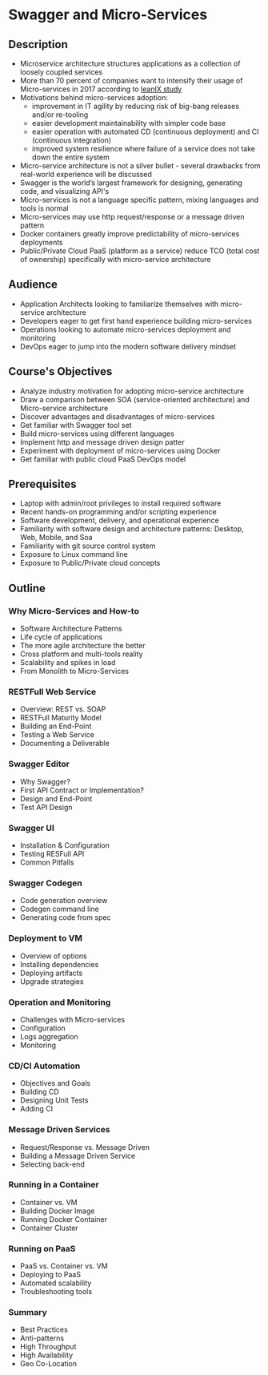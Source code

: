 # Swagger and Micro-Services #

## Description ##

* Microservice architecture structures applications as a collection of loosely coupled services
* More than 70 percent of companies want to intensify their usage of Micro-services in 2017 according to <a href="./media/leanIX_Microservices-Study.pdf" target="_blank">leanIX study</a>
* Motivations behind micro-services adoption:
  * improvement in IT agility by reducing risk of big-bang releases and/or re-tooling
  * easier development maintainability with simpler code base
  * easier operation with automated CD (continuous deployment) and CI (continuous integration)
  * improved system resilience where failure of a service does not take down the entire system
* Micro-service architecture is not a silver bullet - several drawbacks from real-world experience will be discussed
* Swagger is the world’s largest framework for designing, generating code, and visualizing API's 
* Micro-services is not a language specific pattern, mixing languages and tools is normal 
* Micro-services may use http request/response or a message driven pattern
* Docker containers greatly improve predictability of micro-services deployments
* Public/Private Cloud PaaS (platform as a service) reduce TCO (total cost of ownership) specifically with micro-service architecture

## Audience ##

* Application Architects looking to familiarize themselves with micro-service architecture
* Developers eager to get first hand experience building micro-services 
* Operations looking to automate micro-services deployment and monitoring
* DevOps eager to jump into the modern software delivery mindset

## Course's Objectives ##
* Analyze industry motivation for adopting micro-service architecture
* Draw a comparison between SOA (service-oriented architecture) and Micro-service architecture
* Discover advantages and disadvantages of micro-services
* Get familiar with Swagger tool set
* Build micro-services using different languages
* Implement http and message driven design patter
* Experiment with deployment of micro-services using Docker
* Get familiar with public cloud PaaS DevOps model

## Prerequisites ##
* Laptop with admin/root privileges to install required software
* Recent hands-on programming and/or scripting experience
* Software development, delivery, and operational experience 
* Familiarity with software design and architecture patterns: Desktop, Web, Mobile, and Soa
* Familiarity with git source control system
* Exposure to Linux command line
* Exposure to Public/Private cloud concepts

## Outline ##

### Why Micro-Services and How-to ###
* Software Architecture Patterns
* Life cycle of applications
* The more agile architecture the better
* Cross platform and multi-tools reality
* Scalability and spikes in load
* From Monolith to Micro-Services

### RESTFull Web Service ###
* Overview: REST vs. SOAP
* RESTFull Maturity Model
* Building an End-Point
* Testing a Web Service
* Documenting a Deliverable

### Swagger Editor ###
* Why Swagger?
* First API Contract or Implementation?
* Design and End-Point
* Test API Design

### Swagger UI ###
* Installation & Configuration
* Testing RESFull API
* Common Pitfalls

### Swagger Codegen ###
* Code generation overview
* Codegen command line
* Generating code from spec

### Deployment to VM ###
* Overview of options
* Installing dependencies
* Deploying artifacts
* Upgrade strategies

### Operation and Monitoring ###
* Challenges with Micro-services
* Configuration
* Logs aggregation
* Monitoring

### CD/CI Automation ###
* Objectives and Goals
* Building CD
* Designing Unit Tests
* Adding CI

### Message Driven Services ###
* Request/Response vs. Message Driven
* Building a Message Driven Service
* Selecting back-end

### Running in a Container ###
* Container vs. VM
* Building Docker Image
* Running Docker Container
* Container Cluster

### Running on PaaS ###
* PaaS vs. Container vs. VM
* Deploying to PaaS
* Automated scalability
* Troubleshooting tools

### Summary ###
* Best Practices
* Anti-patterns
* High Throughput
* High Availability
* Geo Co-Location